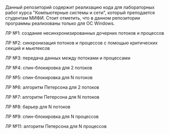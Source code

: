 Данный репозиторий содержит реализацию кода для лабораторных работ курса "Компьютерные системы и сети", который преподается студентам МИФИ. Стоит отметить, что в данном репозитории программы реализованы только для ОС Windows.

ЛР №1: создание несинхронизированных дочерних потоков и процессов

ЛР №2: синхронизация потоков и процессов с помощью критических секций и мьютексов

ЛР №3: передача данных между потоками и процессами

ЛР №4: спин-блокировка для 2 потоков

ЛР №5: спин-блокировка для N потоков

ЛР №6: алгоритм Петерсона для 2 потоков

ЛР №7: алгоритм Петерсона для N потоков

ЛР №8: барьер для N потоков

ЛР №9: спин-блокировка для N процессов

ЛР №11: алгоритм Петерсона для N процессов